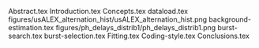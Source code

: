 Abstract.tex
Introduction.tex
Concepts.tex
dataload.tex
figures/usALEX_alternation_hist/usALEX_alternation_hist.png
background-estimation.tex
figures/ph_delays_distrib1/ph_delays_distrib1.png
burst-search.tex
burst-selection.tex
Fitting.tex
Coding-style.tex
Conclusions.tex
